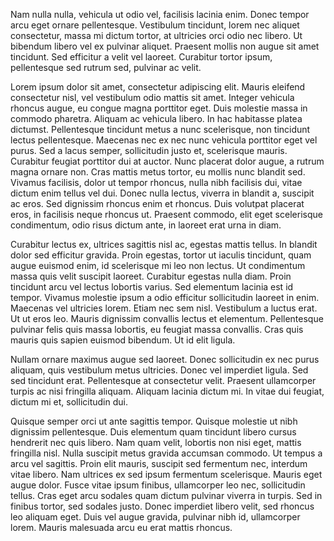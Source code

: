Nam nulla nulla, vehicula ut odio vel, facilisis lacinia enim. Donec tempor arcu eget ornare pellentesque. Vestibulum tincidunt, lorem nec aliquet consectetur, massa mi dictum tortor, at ultricies orci odio nec libero. Ut bibendum libero vel ex pulvinar aliquet. Praesent mollis non augue sit amet tincidunt. Sed efficitur a velit vel laoreet. Curabitur tortor ipsum, pellentesque sed rutrum sed, pulvinar ac velit.

Lorem ipsum dolor sit amet, consectetur adipiscing elit. Mauris eleifend consectetur nisl, vel vestibulum odio mattis sit amet. Integer vehicula rhoncus augue, eu congue magna porttitor eget. Duis molestie massa in commodo pharetra. Aliquam ac vehicula libero. In hac habitasse platea dictumst. Pellentesque tincidunt metus a nunc scelerisque, non tincidunt lectus pellentesque. Maecenas nec ex nec nunc vehicula porttitor eget vel purus. Sed a lacus semper, sollicitudin justo et, scelerisque mauris. Curabitur feugiat porttitor dui at auctor. Nunc placerat dolor augue, a rutrum magna ornare non. Cras mattis metus tortor, eu mollis nunc blandit sed. Vivamus facilisis, dolor ut tempor rhoncus, nulla nibh facilisis dui, vitae dictum enim tellus vel dui. Donec nulla lectus, viverra in blandit a, suscipit ac eros. Sed dignissim rhoncus enim et rhoncus. Duis volutpat placerat eros, in facilisis neque rhoncus ut. Praesent commodo, elit eget scelerisque condimentum, odio risus dictum ante, in laoreet erat urna in diam.

Curabitur lectus ex, ultrices sagittis nisl ac, egestas mattis tellus. In blandit dolor sed efficitur gravida. Proin egestas, tortor ut iaculis tincidunt, quam augue euismod enim, id scelerisque mi leo non lectus. Ut condimentum massa quis velit suscipit laoreet. Curabitur egestas nulla diam. Proin tincidunt arcu vel lectus lobortis varius. Sed elementum lacinia est id tempor. Vivamus molestie ipsum a odio efficitur sollicitudin laoreet in enim. Maecenas vel ultricies lorem. Etiam nec sem nisl. Vestibulum a luctus erat. Ut ut eros leo. Mauris dignissim convallis lectus et elementum. Pellentesque pulvinar felis quis massa lobortis, eu feugiat massa convallis. Cras quis mauris quis sapien euismod bibendum. Ut id elit ligula.

Nullam ornare maximus augue sed laoreet. Donec sollicitudin ex nec purus aliquam, quis vestibulum metus ultricies. Donec vel imperdiet ligula. Sed sed tincidunt erat. Pellentesque at consectetur velit. Praesent ullamcorper turpis ac nisi fringilla aliquam. Aliquam lacinia dictum mi. In vitae dui feugiat, dictum mi et, sollicitudin dui.

Quisque semper orci ut ante sagittis tempor. Quisque molestie ut nibh dignissim pellentesque. Duis elementum quam tincidunt libero cursus hendrerit nec quis libero. Nam quam velit, lobortis non nisi eget, mattis fringilla nisl. Nulla suscipit metus gravida accumsan commodo. Ut tempus a arcu vel sagittis. Proin elit mauris, suscipit sed fermentum nec, interdum vitae libero. Nam ultrices ex sed ipsum fermentum scelerisque. Mauris eget augue dolor. Fusce vitae ipsum finibus, ullamcorper leo nec, sollicitudin tellus. Cras eget arcu sodales quam dictum pulvinar viverra in turpis. Sed in finibus tortor, sed sodales justo. Donec imperdiet libero velit, sed rhoncus leo aliquam eget. Duis vel augue gravida, pulvinar nibh id, ullamcorper lorem. Mauris malesuada arcu eu erat mattis rhoncus.

